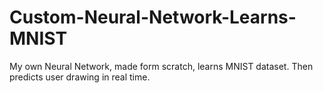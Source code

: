 # Custom-Neural-Network-Learns-MNIST
My own Neural Network, made form scratch, learns MNIST dataset. Then predicts user drawing in real time.
